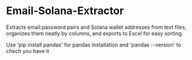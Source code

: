 # Email-Solana-Extractor
Extracts email:password pairs and Solana wallet addresses from text files, organizes them neatly by columns, and exports to Excel for easy sorting.

Use 'pip install pandas' for pandas installation and 'pandas --version' to chech you have it

